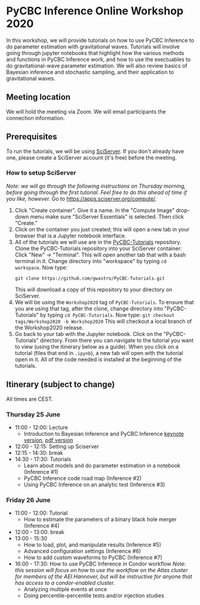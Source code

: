 # PyCBC Inference Online Workshop 2020

In this workshop, we will provide tutorials on how to use PyCBC Inference to do parameter estimation with gravitational waves. Tutorials will involve going through jupyter notebooks that highlight how the various methods and functions in PyCBC Inference work, and how to use the exectuables to do gravitational-wave parameter estimation. We will also review basics of Bayesian inference and stochastic sampling, and their application to gravitational waves.

## Meeting location

We will hold the meeting via Zoom. We will email participants the connection information.

## Prerequisites

To run the tutorials, we will be using [SciServer](https://apps.sciserver.org). If you don't already have one, please create a SciServer account (it's free) before the meeting. 

### How to setup SciServer
*Note: we will go through the following instructions on Thursday morning, before going through the first tutorial. Feel free to do this ahead of time if you like, however.*
Go to https://apps.sciserver.org/compute/.
  1. Click "Create container". Give it a name. In the "Compute Image" drop-down menu make sure "SciServer Essentials" is selected. Then click "Create."
  1. Click on the container you just created; this will open a new tab in your browser that is a Jupyter notebook interface.
  1. All of the tutorials we will use are in the [PyCBC-Tutorials](https://github.com/gwastro/PyCBC-Tutorials) repository. Clone the PyCBC-Tutorials repository into your SciServer container: Click "New" -> "Terminal". This will open another tab that with a bash terminal in it. Change directory into "workspace" by typing `cd workspace`. Now type:
     ```
     git clone https://github.com/gwastro/PyCBC-Tutorials.git
     ```
     This will download a copy of this repository to your directory on SciServer.
  1. We will be using the `Workshop2020` tag of `PyCBC-Tutorials`. To ensure that you are using that tag, after the clone, change directory into "PyCBC-Tutorials" by typing `cd PyCBC-Tutorials`. Now type:
    ```
    git checkout tags/Workshop2020 -b Workshop2020
    ```
    This will checkout a local branch of the Workshop2020 release.
  1. Go back to your tab with the Jupyter notebook. Click on the "PyCBC-Tutorials" directory. From there you can navigate to the tutorial you want to view (using the itinerary below as a guide). When you click on a tutorial (files that end in `.ipynb`), a new tab will open with the tutorial open in it. All of the code needed is installed at the beginning of the tutorials.


## Itinerary (subject to change)

All times are CEST.

### Thursday 25 June
 * 11:00 - 12:00: Lecture
    * Introduction to Bayesian Inference and PyCBC Inference [keynote version](intro_to_bayesian_inference.key), [pdf version](intro_to_bayesian_inference.pdf)
 * 12:00 - 12:15: Setting up Sciserver
 * 12:15 - 14:30: break
 * 14:30 - 17:30: Tutorials
   * Learn about models and do parameter estimation in a notebook  (Inference #1)
   * PyCBC Inference code road map (Inference #2)
   * Using PyCBC Inference on an analytic test (Inference #3)

### Friday 26 June
 * 11:00 - 12:00: Tutorial
   * How to estimate the parameters of a binary black hole merger (Inference #4)
 * 12:00 - 13:00: break
 * 13:00 - 15:30
   * How to load, plot, and manipulate results (Inference #5)
   * Advanced configuration settings (Inference #6)
   * How to add custom waveforms to PyCBC (Inference #7)
 * 16:00 - 17:30: How to use PyCBC Inference in Condor workflow *Note: this session will focus on how to use the workflow on the Atlas cluster for members of the AEI Hannover, but will be instructive for anyone that has access to a condor-enabled cluster.*
   * Analyzing multiple events at once
   * Doing percentile-percentile tests and/or injection studies
